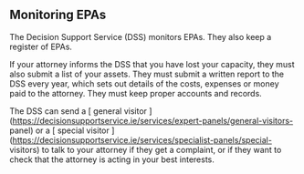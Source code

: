 ##  Monitoring EPAs

The Decision Support Service (DSS) monitors EPAs. They also keep a register of
EPAs.

If your attorney informs the DSS that you have lost your capacity, they must
also submit a list of your assets. They must submit a written report to the
DSS every year, which sets out details of the costs, expenses or money paid to
the attorney. They must keep proper accounts and records.

The DSS can send a [ general visitor
](https://decisionsupportservice.ie/services/expert-panels/general-visitors-
panel) or a [ special visitor
](https://decisionsupportservice.ie/services/specialist-panels/special-
visitors) to talk to your attorney if they get a complaint, or if they want to
check that the attorney is acting in your best interests.
